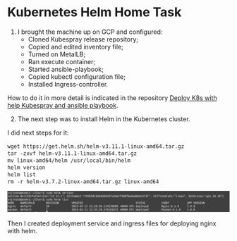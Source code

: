# Kubernetes Helm Home Task

1. I brought the machine up on GCP and configured:
   - Cloned Kubespray release repository;
   - Copied and edited inventory file;
   - Turned on MetalLB;
   - Ran execute container;
   - Started ansible-playbook;
   - Copied kubectl configuration file;
   - Installed Ingress-controller.

How to do it in more detail is indicated in the repository [Deploy K8s with help Kubespray and ansible playbook](https://github.com/bugaenkoyu/k8s-with-kubespray-and-ansible).


2. The next step was to install Helm in the Kubernetes cluster.

I did next steps for it:

~~~
wget https://get.helm.sh/helm-v3.11.1-linux-amd64.tar.gz
tar -zxvf helm-v3.11.1-linux-amd64.tar.gz
mv linux-amd64/helm /usr/local/bin/helm
helm version
helm list
rm -r helm-v3.7.2-linux-amd64.tar.gz linux-amd64
~~~

![get helm version](images/helm-version.png)

Then I created deployment service and ingress files for deploying nginx with helm.
